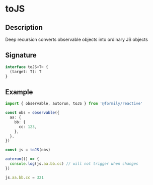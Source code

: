 # toJS

## Description

Deep recursion converts observable objects into ordinary JS objects

## Signature

```ts
interface toJS<T> {
  (target: T): T
}
```

## Example

```ts
import { observable, autorun, toJS } from '@formily/reactive'

const obs = observable({
  aa: {
    bb: {
      cc: 123,
    },
  },
})

const js = toJS(obs)

autorun(() => {
  console.log(js.aa.bb.cc) // will not trigger when changes
})

js.aa.bb.cc = 321
```
